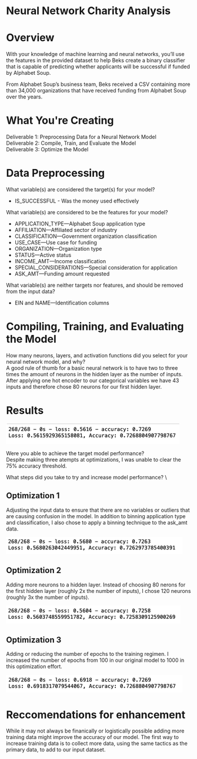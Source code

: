 # Neural Network Charity Analysis
# Overview
With your knowledge of machine learning and neural networks, you’ll use the features in the provided dataset to help Beks create a binary classifier that is capable of predicting whether applicants will be successful if funded by Alphabet Soup.

From Alphabet Soup’s business team, Beks received a CSV containing more than 34,000 organizations that have received funding from Alphabet Soup over the years. 

# What You're Creating
Deliverable 1: Preprocessing Data for a Neural Network Model \
Deliverable 2: Compile, Train, and Evaluate the Model \
Deliverable 3: Optimize the Model 


# Data Preprocessing
What variable(s) are considered the target(s) for your model?
- IS_SUCCESSFUL - Was the money used effectively

What variable(s) are considered to be the features for your model?
- APPLICATION_TYPE—Alphabet Soup application type
- AFFILIATION—Affiliated sector of industry
- CLASSIFICATION—Government organization classification
- USE_CASE—Use case for funding
- ORGANIZATION—Organization type
- STATUS—Active status
- INCOME_AMT—Income classification
- SPECIAL_CONSIDERATIONS—Special consideration for application
- ASK_AMT—Funding amount requested 

What variable(s) are neither targets nor features, and should be removed from the input data? 
- EIN and NAME—Identification columns 

# Compiling, Training, and Evaluating the Model
How many neurons, layers, and activation functions did you select for your neural network model, and why? \
A good rule of thumb for a basic neural network is to have two to three times the amount of neurons in the hidden layer as the number of inputs. After applying one hot encoder to our categorical variables we have 43 inputs and therefore chose 80 neurons for our first hidden layer. 

# Results 
![OGModel](https://github.com/cfusco77/Neural_Network_Charity_Analysis/blob/main/Resources/OG_Model.png)

Were you able to achieve the target model performance? \
Despite making three atempts at optimizations, I was unable to clear the 75% accuracy threshold. 

What steps did you take to try and increase model performance? \
## Optimization 1 
Adjusting the input data to ensure that there are no variables or outliers that are causing confusion in the model. In addition to binning application type and classification, I also chose to apply a binning technique to the ask_amt data. 

![Optimization1](https://github.com/cfusco77/Neural_Network_Charity_Analysis/blob/main/Resources/Optimization1.png)

## Optimization 2
Adding more neurons to a hidden layer. Instead of choosing 80 nerons for the first hidden layer (roughly 2x the number of inputs), I chose 120 neurons (roughly 3x the number of inputs). 

![Optimization2](https://github.com/cfusco77/Neural_Network_Charity_Analysis/blob/main/Resources/Optimization2.png) 

## Optimization 3
Adding or reducing the number of epochs to the training regimen. I increased the number of epochs from 100 in our original model to 1000 in this optimization effort. 

![Optimization](https://github.com/cfusco77/Neural_Network_Charity_Analysis/blob/main/Resources/Optimization3.png) 

# Reccomendations for enhancement
While it may not always be finanically or logistically possible adding more training data might improve the accuracy of our model. The first way to increase training data is to collect more data, using the same tactics as the primary data, to add to our input dataset. 
